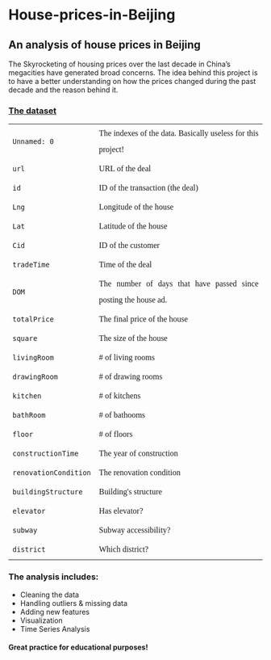 # House-prices-in-Beijing
## An analysis of house prices in Beijing

The Skyrocketing of housing prices over the last decade in China’s megacities have generated broad concerns. The idea behind this project is to have a better understanding on how the prices changed during the past decade and the reason behind it.

### <a href="https://www.kaggle.com/code/eraw0x/house-prices-in-beijing-eda-arima">The dataset</a>
<center>
<table style="align: center; text-align: justify;line-height:200%;font-family:vazir;font-size:medium">
  <tr>
      <td><code>Unnamed: 0</code></td><td>The indexes of the data. Basically useless for this project!</td>
</tr>

  <tr>
      <td><code>url</code></td><td>URL of the deal</td>
</tr>
 

<tr>
      <td><code>id</code></td><td>ID of the transaction (the deal)</td>
</tr>
 
<tr>
      <td><code>Lng</code></td><td>Longitude of the house</td>
</tr>
 
  
<tr>
      <td><code>Lat</code></td><td>Latitude of the house</td>
</tr>
 
  
<tr>
      <td><code>Cid</code></td><td>ID of the customer</td>
</tr>
 
       
 
<tr>
      <td><code>tradeTime</code></td><td>Time of the deal</td>
</tr>    

 
<tr>
      <td><code>DOM</code></td><td>The number of days that have passed since posting the house ad.</td>
</tr>    

<tr>
      <td><code>totalPrice</code></td><td>The final price of the house</td>
</tr>    
  
<tr>
      <td><code>square</code></td><td>The size of the house</td>
</tr>       

<tr>
      <td><code>livingRoom</code></td><td># of living rooms</td>
</tr>       


    
<tr>
      <td><code>drawingRoom</code></td><td># of drawing rooms</td>
</tr>       

    
    
<tr>
      <td><code>kitchen</code></td><td># of kitchens</td>
</tr>       

        
<tr>
      <td><code>bathRoom</code></td><td># of bathooms</td>
</tr>       


<tr>
      <td><code>floor</code></td><td># of floors</td>
</tr>       

    
<tr>
      <td><code>constructionTime</code></td><td>The year of construction</td>
</tr>       
  
  
    
<tr>
      <td><code>renovationCondition</code></td><td>The renovation condition</td>
</tr>       
  
    
<tr>
      <td><code>buildingStructure</code></td><td>Building's structure</td>
</tr>                   
  
<tr>
      <td><code>elevator</code></td><td>Has elevator?</td>
</tr>       
  
  
<tr>
      <td><code>subway</code></td><td>Subway accessibility?</td>
</tr>    
    
  
<tr>
      <td><code>district</code></td><td>Which district?</td>
</tr>    
    

</table>

</center>

### The analysis includes:
* Cleaning the data
* Handling outliers & missing data
* Adding new features
* Visualization
* Time Series Analysis


#### Great practice for educational purposes!
